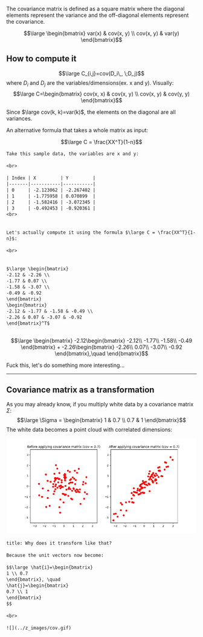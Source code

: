 The covariance matrix is defined as a square matrix where the diagonal elements represent the variance and the off-diagonal elements represent the covariance.

$$\large \begin{bmatrix}
var(x) & cov(x, y) \\
cov(x, y) & var(y)
\end{bmatrix}$$

## How to compute it
$$\large C_{i,j}=cov(D_i\,, \;D_j)$$where $D_i$ and $D_j$ are the variables/dimensions(ex. x and y).
Visually:
$$\large C=\begin{bmatrix}
cov(x, x) & cov(x, y) \\
cov(x, y) & cov(y, y)
\end{bmatrix}$$

Since $\large cov(k, k)=var(k)$, the elements on the diagonal are all variances.

An alternative formula that takes a whole matrix as input:

$$\large C = \frac{XX^T}{1-n}$$

```ad-example
Take this sample data, the variables are x and y:

<br> 

| Index | X         | Y         |
|-------|-----------|-----------|
| 0     | -2.123062 | -2.267402 |
| 1     | -1.775958 | 0.070899  |
| 2     | -1.582416 | -3.072345 |
| 3     | -0.492453 | -0.920361 |
<br>


Let's actually compute it using the formula $\large C = \frac{XX^T}{1-n}$:

<br>


$\large \begin{bmatrix}
-2.12 & -2.26 \\
-1.77 & 0.07 \\
-1.58 & -3.07 \\
-0.49 & -0.92
\end{bmatrix} 
\begin{bmatrix}
-2.12 & -1.77 & -1.58 & -0.49 \\
-2.26 & 0.07 & -3.07 & -0.92
\end{bmatrix}^T$


```

$$\large \begin{bmatrix}
-2.12\begin{bmatrix}
-2.12\\
-1.77\\
-1.58\\
-0.49
\end{bmatrix} + 
-2.26\begin{bmatrix}
-2.26\\
0.07\\
-3.07\\
-0.92
\end{bmatrix},\quad
\end{bmatrix}$$

Fuck this, let's do something more interesting...

---

## Covariance matrix as a transformation

As you may already know, if you multiply white data by a covariance matrix $\Sigma$:
$$\large \Sigma = \begin{bmatrix}
1 & 0.7 \\
0.7 & 1
\end{bmatrix}$$
The white data becomes a point cloud with correlated dimensions:

![](../z_images/Figure_3.png)


```ad-hint
title: Why does it transform like that?

Because the unit vectors now become:

$$\large \hat{i}=\begin{bmatrix}
1 \\ 0.7
\end{bmatrix}, \quad
\hat{j}=\begin{bmatrix}
0.7 \\ 1
\end{bmatrix}
$$

<br>

![](../z_images/cov.gif)
```
